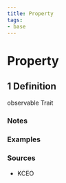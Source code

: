 ```yaml
---
title: Property
tags:
- base
---
```


# Property

## 1 Definition

observable Trait

### Notes 

### Examples 

### Sources
- KCEO
